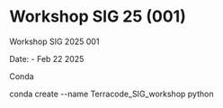 # Workshop SIG 25 (001)
Workshop SIG 2025 001

Date: - Feb 22 2025


Conda 

conda create --name Terracode_SIG_workshop python
